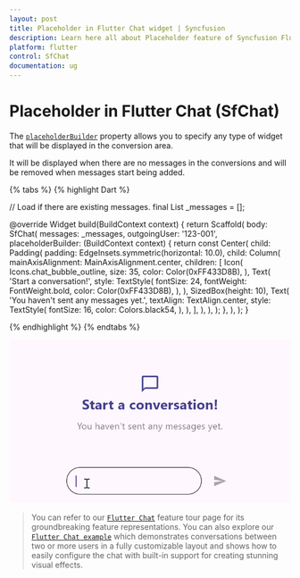 ```yaml
---
layout: post
title: Placeholder in Flutter Chat widget | Syncfusion
description: Learn here all about Placeholder feature of Syncfusion Flutter Chat (SfChat) widget, including its properties and more.
platform: flutter
control: SfChat
documentation: ug
---
```


# Placeholder in Flutter Chat (SfChat)

The [`placeholderBuilder`](https://pub.dev/documentation/syncfusion_flutter_chat/latest/chat/SfChat/placeholderBuilder.html) property allows you to specify any type of widget that will be displayed in the conversion area.

It will be displayed when there are no messages in the conversions and will be removed when messages start being added.

{% tabs %}
{% highlight Dart %}

  // Load if there are existing messages.
  final List<ChatMessage> _messages = <ChatMessage>[];

  @override
  Widget build(BuildContext context) {
    return Scaffold(
      body: SfChat(
        messages: _messages,
        outgoingUser: '123-001',
        placeholderBuilder: (BuildContext context) {
          return const Center(
            child: Padding(
              padding: EdgeInsets.symmetric(horizontal: 10.0),
              child: Column(
                mainAxisAlignment: MainAxisAlignment.center,
                children: [
                  Icon(
                    Icons.chat_bubble_outline,
                    size: 35,
                    color: Color(0xFF433D8B),
                  ),
                  Text(
                    'Start a conversation!',
                    style: TextStyle(
                      fontSize: 24,
                      fontWeight: FontWeight.bold,
                      color: Color(0xFF433D8B),
                    ),
                  ),
                  SizedBox(height: 10),
                  Text(
                    'You haven\'t sent any messages yet.',
                    textAlign: TextAlign.center,
                    style: TextStyle(
                      fontSize: 16,
                      color: Colors.black54,
                    ),
                  ),
                ],
              ),
            ),
          );
        },
      ),
    );
  }

{% endhighlight %}
{% endtabs %}

![Chat composer support](images/placeholder/placeholder-chat.gif)

>You can refer to our [`Flutter Chat`](https://www.syncfusion.com/flutter-widgets/flutter-chat) feature tour page for its groundbreaking feature representations. You can also explore our [`Flutter Chat example`](https://flutter.syncfusion.com/#/chat/getting-started) which demonstrates conversations between two or more users in a fully customizable layout and shows how to easily configure the chat with built-in support for creating stunning visual effects.